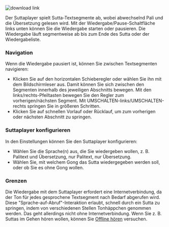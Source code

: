 ![download link](https://github.com/sc-voice/sc-voice/blob/master/src/assets/sutta-player-de.png)

Der Suttaplayer spielt Sutta-Textsegmente ab, wobei abwechselnd Pali und die Übersetzung gelesen wird. Mit der Wiedergabe/Pause-Schaltfläche links unten können Sie die Wiedergabe starten oder pausieren. Die Wiedergabe läuft segmentweise ab bis zum Ende des Sutta oder der Wiedergabeliste.

### Navigation

Wenn die Wiedergabe pausiert ist, können Sie zwischen Textsegmenten navigieren:

* Klicken Sie auf den horizontalen Schieberegler oder wählen Sie ihn mit dem Bildschirmleser aus. Damit können Sie sich zwischen den Segmenten innerhalb des jeweiligen Abschnitts bewegen. Mit den links/rechts-Pfeiltasten bewegen Sie den Regler zum vorherigen/nächsten Segment. Mit UMSCHALTEN-links/UMSCHALTEN-rechts springen Sie in größeren Schritten.
* Klicken Sie auf schnellen Vorlauf oder Rücklauf, um zum vorherigen oder nächsten Abschnitt zu springen.

### Suttaplayer konfigurieren

In den Einstellungen können Sie den Suttaplayer konfigurieren:

* Wählen Sie die Sprache(n) aus, die Sie wiedergeben wollen, z. B. Palitext und Übersetzung, nur Palitext, nur Übersetzung.
* Wählen Sie, mit welchem Gong das Sutta wiedergegeben werden soll, oder ob Sie es ohne Gong wollen.

### Grenzen

Die Wiedergabe mit dem Suttaplayer erfordert eine Internetverbindung, da der Ton für jedes gesprochene Textsegment nach Bedarf abgerufen wird. Diese "Sprache-auf-Abruf"-Interaktion erlaubt, schnell durch ein Sutta zu springen, indem von verschiedenen Stellen Tonhäppchen genommen werden. Das geht allerdings nicht ohne Internetverbindung. Wenn Sie z. B. Suttas im Gehen hören wollen, können Sie [Offline hören](https://github.com/sc-voice/sc-voice/wiki/Offline-h%C3%B6ren) versuchen.
